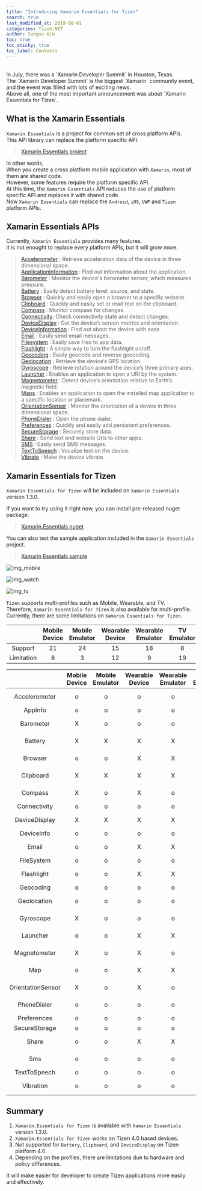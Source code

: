 ```yaml
---
title: "Introducing Xamarin Essentials for Tizen"
search: true
last_modified_at: 2019-08-01
categories: Tizen.NET
author: Sungsu Kim
toc: true
toc_sticky: true
toc_label: Contents
---
```


<br/>
In July, there was a `Xamarin Developer Summit` in Houston, Texas.<br/>
The `Xamarin Developer Summit` is the biggest `Xamarin` community event, and the event was filled with lots of exciting news.<br/>
Above all, one of the most important announcement was about `Xamarin Essentials for Tizen`.<br/>

## What is the Xamarin Essentials

`Xamarin Essentials` is a project for common set of cross platform APIs.<br/>
This API library can replace the platform specific API.<br/>

> [Xamarin Essentials project][link_github]

In other words,<br/>
When you create a cross platform mobile application with `Xamarin`, most of them are shared code.<br/>
However, some features require the platform specific API.<br/>
At this time, the `Xamarin Essentials` API reduces the use of platform specific API and replaces it with shared code.<br/>
Now `Xamarin Essentials` can replace the `Android`, `iOS`, `UWP` and `Tizen` platform APIs.<br/>

## Xamarin Essentials APIs

Currently, `Xamarin Essentials` provides many features.<br/>
It is not enought to replace every platform APIs, but it will grow more.<br/>

> [Accelerometer][link_accelerometer] : Retrieve acceleration data of the device in three dimensional space. <br/>
> [ApplicationInformation][link_appinfo] : Find out information about the application. <br/>
> [Barometer][link_barometer] : Monitor the device's barometer sensor, which measures pressure. <br/>
> [Battery][link_battery] : Easily detect battery level, source, and state. <br/>
> [Browser][link_browser] : Quickly and easily open a browser to a specific website. <br/>
> [Clipboard][link_clipboard] : Quickly and easily set or read text on the clipboard. <br/>
> [Compass][link_compass] : Monitor compass for changes. <br/>
> [Connectivity][link_connectivity]: Check connectivity state and detect changes. <br/>
> [DeviceDisplay][link_devicedisplay] : Get the device’s screen metrics and orientation. <br/>
> [DeviceInformation][link_deviceinfo] : Find out about the device with ease. <br/>
> [Email][link_email] : Easily send email messages. <br/>
> [Filesystem][link_filesystem] : Easily save files to app data. <br/>
> [Flashlight][link_flashlight] : A simple way to turn the flashlight on/off. <br/>
> [Geocoding][link_geocoding] : Easily geocode and reverse geocoding. <br/>
> [Geolocation][link_geolocation] : Retrieve the device’s GPS location. <br/>
> [Gyroscope][link_gyroscope] : Retrieve rotation around the device’s three primary axes. <br/>
> [Launcher][link_launcher] : Enables an application to open a URI by the system. <br/>
> [Magnetometer][link_magnetometer] : Detect device’s orientation relative to Earth’s magnetic field. <br/>
> [Maps][link_maps] : Enables an application to open the installed map application to a specific location or placemark. <br/>
> [OrientationSensor][link_orientationsensor] : Monitor the orientation of a device in three dimensional space. <br/>
> [PhoneDialer][link_dialer] : Open the phone dialer. <br/>
> [Preferences][link_preferences] : Quickly and easily add persistent preferences. <br/>
> [SecureStorage][link_securestorage] : Securely store data. <br/>
> [Share][link_share] : Send text and website Uris to other apps. <br/>
> [SMS][link_sms] : Easily send SMS messages. <br/>
> [TextToSpeech][link_texttospeech] : Vocalize text on the device. <br/>
> [Vibrate][link_vibrate] : Make the device vibrate. <br/>

## Xamarin Essentials for Tizen

`Xamarin Essentials for Tizen` will be included on `Xamarin Essentials` version 1.3.0.<br/>

If you want to try using it right now, you can install pre-released nuget package.<br/>

> [Xamarin.Essentials nuget][link_nuget]

You can also test the sample application included in the `Xamarin Essentials` project.<br/>

> [Xamarin Essentials sample][link_sample]

![img_mobile]

![img_watch]

![img_tv]

`Tizen` supports multi-profiles such as Mobile, Wearable, and TV.<br/>
Therefore, `Xamarin Essentials for Tizen` is also available for multi-profile.<br/>
Currently, there are some limitations on `Xamarin Essentials for Tizen`. <br/>

| |Mobile Device|Mobile Emulator|Wearable Device|Wearable Emulator|TV Emulator|
|:-----------------:|:-----------------:|:-----------------:|:-----------------:|:-----------------:|:-----------------:|
| Support   |21|24|15|18|8|
| Limitation|8|3|12|9|19|

| |Mobile Device|Mobile Emulator|Wearable Device|Wearable Emulator|TV Emulator|Limitation|
|:-----------------:|:-----------------:|:-----------------:|:-----------------:|:-----------------:|:-----------------:|:-----------------:|
| Accelerometer|o|o|o|o|X|HW limitation|
| AppInfo|o|o|o|o|o| |
| Barometer|X|o|o|o|X|HW limitation|
| Battery|X|X|X|X|X|Platform limitation|
| Browser|o|o|X|X|X|Policy limitation|
| Clipboard|X|X|X|X|X|Platform limitation|
| Compass|X|o|X|o|X|HW limitation|
| Connectivity|o|o|o|o|o| |
| DeviceDisplay|X|X|X|X|X|Platform limitation|
| DeviceInfo|o|o|o|o|o| |
| Email|o|o|X|X|X|HW limitation|
| FileSystem|o|o|o|o|o| |
| Flashlight|o|o|X|X|X|HW limitation|
| Geocoding|o|o|o|o|o| |
| Geolocation|o|o|o|o|X|HW limitation|
| Gyroscope|X|o|o|o|X|HW limitation|
| Launcher|o|o|X|X|X|Policy limitation|
| Magnetometer|X|o|X|o|X|HW limitation|
| Map|o|o|X|X|X|Policy limitation|
| OrientationSensor|X|o|X|o|X|HW limitation|
| PhoneDialer|o|o|o|o|X|HW limitation|
| Preferences|o|o|o|o|o| |
| SecureStorage|o|o|o|o|o| |
| Share|o|o|X|X|X|Policy limitation|
| Sms|o|o|o|o|X|HW limitation|
| TextToSpeech|o|o|o|o|o| |
| Vibration|o|o|o|o|X|HW limitation|

## Summary

1. `Xamarin.Essentials for Tizen` is available with `Xamarin Essentials` version 1.3.0.
2. `Xamarin.Essentials for Tizen` works on Tizen 4.0 based devices.
3. Not supported for `Battery`, `Clipboard`, and `DeviceDisplay` on Tizen platform 4.0.
4. Depending on the profiles, there are limitations due to hardware and policy differences.

It will make easier for developer to create Tizen applications more easily and effectively.<br/>

[link_accelerometer]: https://docs.microsoft.com/en-us/xamarin/essentials/accelerometer
[link_appinfo]: https://docs.microsoft.com/en-us/xamarin/essentials/app-information
[link_barometer]: https://docs.microsoft.com/en-us/xamarin/essentials/barometer
[link_battery]: https://docs.microsoft.com/en-us/xamarin/essentials/battery
[link_browser]: https://docs.microsoft.com/en-us/xamarin/essentials/open-browser
[link_clipboard]: https://docs.microsoft.com/en-us/xamarin/essentials/clipboard
[link_compass]: https://docs.microsoft.com/en-us/xamarin/essentials/compass
[link_connectivity]: https://docs.microsoft.com/en-us/xamarin/essentials/connectivity
[link_devicedisplay]: https://docs.microsoft.com/en-us/xamarin/essentials/device-display
[link_deviceinfo]: https://docs.microsoft.com/en-us/xamarin/essentials/device-information
[link_email]: https://docs.microsoft.com/en-us/xamarin/essentials/email
[link_filesystem]: https://docs.microsoft.com/en-us/xamarin/essentials/file-system-helpers
[link_flashlight]: https://docs.microsoft.com/en-us/xamarin/essentials/flashlight
[link_geocoding]: https://docs.microsoft.com/en-us/xamarin/essentials/geocoding
[link_geolocation]: https://docs.microsoft.com/en-us/xamarin/essentials/geolocation
[link_gyroscope]: https://docs.microsoft.com/en-us/xamarin/essentials/gyroscope
[link_launcher]: https://docs.microsoft.com/en-us/xamarin/essentials/launcher
[link_magnetometer]: https://docs.microsoft.com/en-us/xamarin/essentials/magnetometer
[link_maps]: https://docs.microsoft.com/en-us/xamarin/essentials/maps
[link_orientationsensor]: https://docs.microsoft.com/en-us/xamarin/essentials/orientation-sensor
[link_dialer]: https://docs.microsoft.com/en-us/xamarin/essentials/phone-dialer
[link_preferences]: https://docs.microsoft.com/en-us/xamarin/essentials/preferences
[link_securestorage]: https://docs.microsoft.com/en-us/xamarin/essentials/secure-storage
[link_share]: https://docs.microsoft.com/en-us/xamarin/essentials/share
[link_sms]: https://docs.microsoft.com/en-us/xamarin/essentials/sms
[link_texttospeech]: https://docs.microsoft.com/en-us/xamarin/essentials/text-to-speech
[link_vibrate]: https://docs.microsoft.com/en-us/xamarin/essentials/vibrate
[link_github]: https://github.com/xamarin/Essentials
[link_nuget]: https://www.nuget.org/packages/Xamarin.Essentials/1.3.0-pre
[link_sample]: https://github.com/xamarin/Essentials/tree/dev/1.3.0/Samples
[img_mobile]: {{site.url}}{{site.baseurl}}/assets/images/posts/essentials/mobile.gif
[img_watch]: {{site.url}}{{site.baseurl}}/assets/images/posts/essentials/watch.gif
[img_tv]: {{site.url}}{{site.baseurl}}/assets/images/posts/essentials/tv.gif



